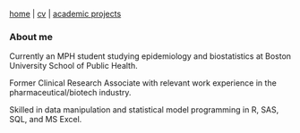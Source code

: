 [home](thyangjes.github.io/) | [cv](https://thyangjes.github.io//files/Tzu-Hsuan_Yang_Resume_Apr2024.pdf) | [academic projects](https://thyangjes.github.io//project.html) 

### About me

Currently an MPH student studying epidemiology and biostatistics at Boston University School of Public Health.

Former Clinical Research Associate with relevant work experience in the pharmaceutical/biotech industry.

Skilled in data manipulation and statistical model programming in R, SAS, SQL, and MS Excel.

